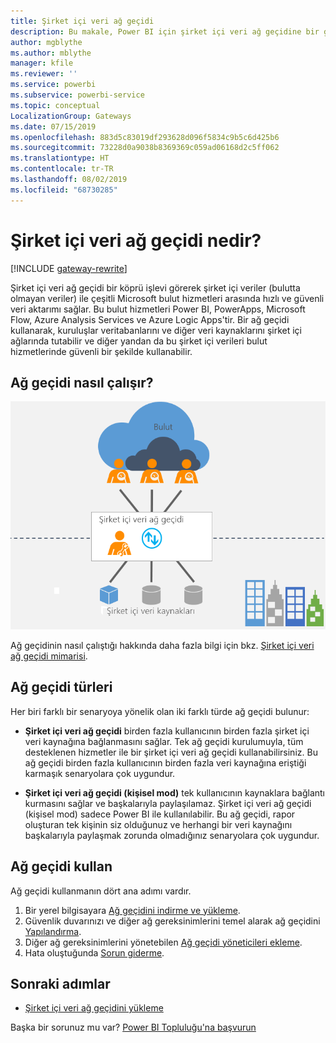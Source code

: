 ```yaml
---
title: Şirket içi veri ağ geçidi
description: Bu makale, Power BI için şirket içi veri ağ geçidine bir genel bakıştır. DirectQuery veri kaynaklarıyla çalışmak için bu ağ geçidini kullanabilirsiniz. Bulut veri kümelerini şirket içi verilerle yenilemek için de bu ağ geçidini kullanabilirsiniz.
author: mgblythe
ms.author: mblythe
manager: kfile
ms.reviewer: ''
ms.service: powerbi
ms.subservice: powerbi-service
ms.topic: conceptual
LocalizationGroup: Gateways
ms.date: 07/15/2019
ms.openlocfilehash: 883d5c83019df293628d096f5834c9b5c6d425b6
ms.sourcegitcommit: 73228d0a9038b8369369c059ad06168d2c5ff062
ms.translationtype: HT
ms.contentlocale: tr-TR
ms.lasthandoff: 08/02/2019
ms.locfileid: "68730285"
---
```

# <a name="what-is-an-on-premises-data-gateway"></a>Şirket içi veri ağ geçidi nedir?

[!INCLUDE [gateway-rewrite](includes/gateway-rewrite.md)]

Şirket içi veri ağ geçidi bir köprü işlevi görerek şirket içi veriler (bulutta olmayan veriler) ile çeşitli Microsoft bulut hizmetleri arasında hızlı ve güvenli veri aktarımı sağlar. Bu bulut hizmetleri Power BI, PowerApps, Microsoft Flow, Azure Analysis Services ve Azure Logic Apps'tir. Bir ağ geçidi kullanarak, kuruluşlar veritabanlarını ve diğer veri kaynaklarını şirket içi ağlarında tutabilir ve diğer yandan da bu şirket içi verileri bulut hizmetlerinde güvenli bir şekilde kullanabilir.

## <a name="how-the-gateway-works"></a>Ağ geçidi nasıl çalışır?

![Ağ geçidine genel bakış](media/service-gateway-onprem/on-premises-data-gateway.png)

Ağ geçidinin nasıl çalıştığı hakkında daha fazla bilgi için bkz. [Şirket içi veri ağ geçidi mimarisi](/data-integration/gateway/service-gateway-onprem-indepth).

## <a name="types-of-gateways"></a>Ağ geçidi türleri

Her biri farklı bir senaryoya yönelik olan iki farklı türde ağ geçidi bulunur:

* **Şirket içi veri ağ geçidi** birden fazla kullanıcının birden fazla şirket içi veri kaynağına bağlanmasını sağlar. Tek ağ geçidi kurulumuyla, tüm desteklenen hizmetler ile bir şirket içi veri ağ geçidi kullanabilirsiniz. Bu ağ geçidi birden fazla kullanıcının birden fazla veri kaynağına eriştiği karmaşık senaryolara çok uygundur.

* **Şirket içi veri ağ geçidi (kişisel mod)** tek kullanıcının kaynaklara bağlantı kurmasını sağlar ve başkalarıyla paylaşılamaz. Şirket içi veri ağ geçidi (kişisel mod) sadece Power BI ile kullanılabilir. Bu ağ geçidi, rapor oluşturan tek kişinin siz olduğunuz ve herhangi bir veri kaynağını başkalarıyla paylaşmak zorunda olmadığınız senaryolara çok uygundur.

## <a name="use-a-gateway"></a>Ağ geçidi kullan

Ağ geçidi kullanmanın dört ana adımı vardır.

1. Bir yerel bilgisayara [Ağ geçidini indirme ve yükleme](/data-integration/gateway/service-gateway-install).
2. Güvenlik duvarınızı ve diğer ağ gereksinimlerini temel alarak ağ geçidini [Yapılandırma](/data-integration/gateway/service-gateway-app).
3. Diğer ağ gereksinimlerini yönetebilen [Ağ geçidi yöneticileri ekleme](/data-integration/gateway/service-gateway-manage).
4. Hata oluştuğunda [Sorun giderme](service-gateway-onprem-tshoot.md).

## <a name="next-steps"></a>Sonraki adımlar

* [Şirket içi veri ağ geçidini yükleme](/data-integration/gateway/service-gateway-install)


Başka bir sorunuz mu var? [Power BI Topluluğu'na başvurun](http://community.powerbi.com/)
